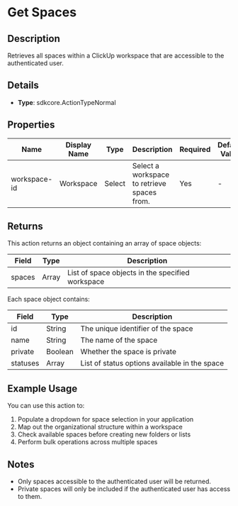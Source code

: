 # Get Spaces

## Description

Retrieves all spaces within a ClickUp workspace that are accessible to the authenticated user.

## Details

- **Type**: sdkcore.ActionTypeNormal

## Properties

| Name | Display Name | Type | Description | Required | Default Value |
|------|--------------|------|-------------|----------|---------------|
| workspace-id | Workspace | Select | Select a workspace to retrieve spaces from. | Yes | - |

## Returns

This action returns an object containing an array of space objects:

| Field | Type | Description |
|-------|------|-------------|
| spaces | Array | List of space objects in the specified workspace |

Each space object contains:

| Field | Type | Description |
|-------|------|-------------|
| id | String | The unique identifier of the space |
| name | String | The name of the space |
| private | Boolean | Whether the space is private |
| statuses | Array | List of status options available in the space |

## Example Usage

You can use this action to:

1. Populate a dropdown for space selection in your application
2. Map out the organizational structure within a workspace
3. Check available spaces before creating new folders or lists
4. Perform bulk operations across multiple spaces

## Notes

- Only spaces accessible to the authenticated user will be returned.
- Private spaces will only be included if the authenticated user has access to them.